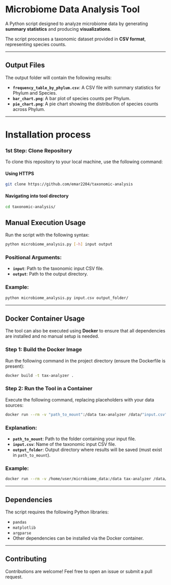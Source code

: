 # Microbiome Data Analysis Tool

A Python script designed to analyze microbiome data by generating **summary statistics** and producing **visualizations**.

The script processes a taxonomic dataset provided in **CSV format**, representing species counts.

---

## **Output Files**
The output folder will contain the following results:
- **`frequency_table_by_phylum.csv`**: A CSV file with summary statistics for Phylum and Species.
- **`bar_chart.png`**: A bar plot of species counts per Phylum.
- **`pie_chart.png`**: A pie chart showing the distribution of species counts across Phylum.

---

# Installation process
### 1st Step: Clone Repository

To clone this repository to your local machine, use the following command:

#### Using HTTPS
```bash
git clone https://github.com/emar2204/taxonomic-analysis
```

#### Navigating into tool directory
```bash
cd taxonomic-analysis/
```

## **Manual Execution Usage**

Run the script with the following syntax:

```bash
python microbiome_analysis.py [-h] input output
```

### **Positional Arguments**:
- **`input`**: Path to the taxonomic input CSV file.
- **`output`**: Path to the output directory.

### **Example**:
```bash
python microbiome_analysis.py input.csv output_folder/
```

---

## **Docker Container Usage**

The tool can also be executed using **Docker** to ensure that all dependencies are installed and no manual setup is needed.

### **Step 1: Build the Docker Image**
Run the following command in the project directory (ensure the Dockerfile is present):

```bash
docker build -t tax-analyzer .
```

### **Step 2: Run the Tool in a Container**
Execute the following command, replacing placeholders with your data sources:

```bash
docker run --rm -v "path_to_mount":/data tax-analyzer /data/"input.csv" /data/"output_folder"
```

### **Explanation**:
- **`path_to_mount`**: Path to the folder containing your input file.
- **`input.csv`**: Name of the taxonomic input CSV file.
- **`output_folder`**: Output directory where results will be saved (must exist in `path_to_mount`).

### **Example**:
```bash
docker run --rm -v /home/user/microbiome_data:/data tax-analyzer /data/input.csv /data/output_folder
```

---

## **Dependencies**
The script requires the following Python libraries:
- `pandas`
- `matplotlib`
- `argparse`
- Other dependencies can be installed via the Docker container.

---

## **Contributing**
Contributions are welcome! Feel free to open an issue or submit a pull request.
